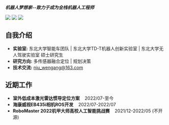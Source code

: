 ***机器人梦想家--致力于成为全栈机器人工程师***

[![](https://img.shields.io/badge/Bilibili-robotics%E6%B8%AF-brightgreen)](https://space.bilibili.com/356146260)
[![](https://img.shields.io/badge/CSDN%E5%8D%9A%E5%AE%A2-robotics%E6%B8%AF-brightgreen)](https://blog.csdn.net/weixin_37684239?type=blog)
![](https://visitor-badge.laobi.icu/badge?page_id=niuwengang.visitor-badge)

## 自我介绍
+ **实验室:** 东北大学智能车团队 | 东北大学TD-T机器人创新实验室 | 东北大学无人驾驶实验室 硕士研究生
+ **研究方向:** 多传感器融合定位 | 规划决策
+ **技术交流:** niu_wengang@163.com

## 近期工作
+ **室外低成本激光雷达惯导定位方案**&nbsp;&nbsp;&nbsp;&nbsp;2022/07-至今 
+ **海康威视EB435i相机ROS开发**&nbsp;&nbsp;&nbsp;&nbsp;2022/07-2022/07 
+ **RoboMaster 2022机甲大师高校人工智能挑战赛**&nbsp;&nbsp;&nbsp;&nbsp;2021/12-2022/05 (不开源)


